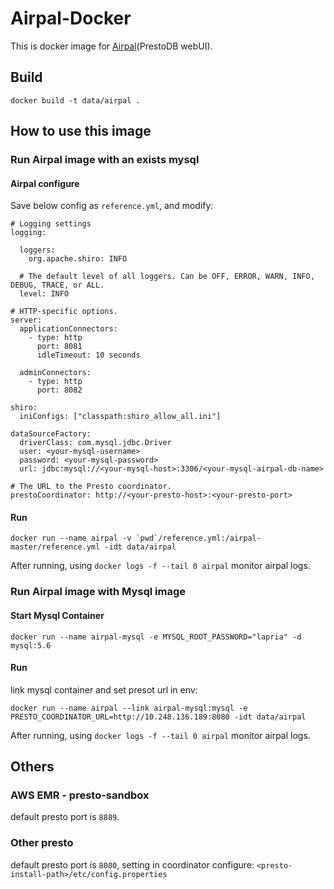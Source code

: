 
# Airpal-Docker

This is docker image for [Airpal](https://airbnb.github.io/airpal/)(PrestoDB webUI).

## Build
```
docker build -t data/airpal .
```

## How to use this image

### Run Airpal image with an exists mysql

#### Airpal configure
Save below config as `reference.yml`, and modify:
```
# Logging settings
logging:

  loggers:
    org.apache.shiro: INFO

  # The default level of all loggers. Can be OFF, ERROR, WARN, INFO, DEBUG, TRACE, or ALL.
  level: INFO

# HTTP-specific options.
server:
  applicationConnectors:
    - type: http
      port: 8081
      idleTimeout: 10 seconds

  adminConnectors:
    - type: http
      port: 8082

shiro:
  iniConfigs: ["classpath:shiro_allow_all.ini"]

dataSourceFactory:
  driverClass: com.mysql.jdbc.Driver
  user: <your-mysql-username>
  password: <your-mysql-password>
  url: jdbc:mysql://<your-mysql-host>:3306/<your-mysql-airpal-db-name>

# The URL to the Presto coordinator.
prestoCoordinator: http://<your-presto-host>:<your-presto-port>
```

#### Run

```
docker run --name airpal -v `pwd`/reference.yml:/airpal-master/reference.yml -idt data/airpal
```

After running, using `docker logs -f --tail 0 airpal` monitor airpal logs.


### Run Airpal image with Mysql image

#### Start Mysql Container
```
docker run --name airpal-mysql -e MYSQL_ROOT_PASSWORD="lapria" -d mysql:5.6
```

#### Run
link mysql container and set presot url in env:
```
docker run --name airpal --link airpal-mysql:mysql -e PRESTO_COORDINATOR_URL=http://10.248.136.189:8080 -idt data/airpal
```

After running, using `docker logs -f --tail 0 airpal` monitor airpal logs.


## Others

### AWS EMR - presto-sandbox
default presto port is `8889`.

### Other presto
default presto port is `8080`, setting in coordinator configure: `<presto-install-path>/etc/config.properties`
